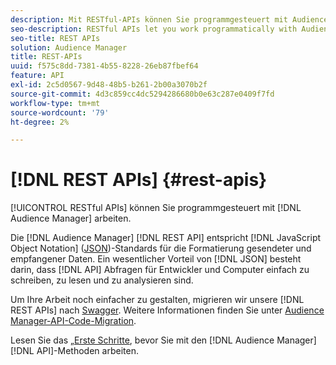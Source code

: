 ```yaml
---
description: Mit RESTful-APIs können Sie programmgesteuert mit Audience Manager arbeiten.
seo-description: RESTful APIs let you work programmatically with Audience Manager.
seo-title: REST APIs
solution: Audience Manager
title: REST-APIs
uuid: f575c8dd-7381-4b55-8228-26eb87fbef64
feature: API
exl-id: 2c5d0567-9d48-48b5-b261-2b00a3070b2f
source-git-commit: 4d3c859cc4dc5294286680b0e63c287e0409f7fd
workflow-type: tm+mt
source-wordcount: '79'
ht-degree: 2%

---
```


# [!DNL REST APIs] {#rest-apis}

[!UICONTROL RESTful APIs] können Sie programmgesteuert mit [!DNL Audience Manager] arbeiten.

Die [!DNL Audience Manager] [!DNL REST API] entspricht [!DNL JavaScript Object Notation] ([JSON](https://www.json.org/))-Standards für die Formatierung gesendeter und empfangener Daten. Ein wesentlicher Vorteil von [!DNL JSON] besteht darin, dass [!DNL API] Abfragen für Entwickler und Computer einfach zu schreiben, zu lesen und zu analysieren sind.

Um Ihre Arbeit noch einfacher zu gestalten, migrieren wir unsere [!DNL REST APIs] nach [Swagger](https://swagger.io/solutions/api-documentation/). Weitere Informationen finden Sie unter [Audience Manager-API-Code-Migration](/help/using/api/api-swagger-migration.md).

Lesen Sie das [&#x200B; „Erste Schritte](../../api/rest-api-main/aam-api-getting-started.md#getting-started-with-rest-apis), bevor Sie mit den [!DNL Audience Manager] [!DNL API]-Methoden arbeiten.
